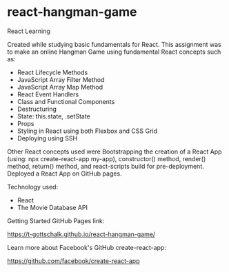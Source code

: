 # react-hangman-game
React Learning

Created while studying basic fundamentals for React. This assignment was to make an online Hangman Game using fundamental React concepts such as:

* React Lifecycle Methods
* JavaScript Array Filter Method
* JavaScript Array Map Method
* React Event Handlers
* Class and Functional Components
* Destructuring
* State: this.state, .setState
* Props
* Styling in React using both Flexbox and CSS Grid
* Deploying using SSH

Other React concepts used were Bootstrapping the creation of a React App (using: npx create-react-app my-app), constructor() method, render() method, return() method, and react-scripts build for pre-deployment. Deployed a React App on GitHub pages.

Technology used:

* React
* The Movie Database API

Getting Started GitHub Pages link:

https://t-gottschalk.github.io/react-hangman-game/

Learn more about Facebook's GitHub create-react-app:

https://github.com/facebook/create-react-app
